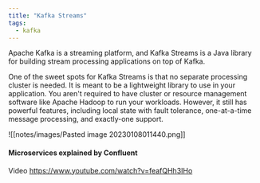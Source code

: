 ```yaml
---
title: "Kafka Streams"
tags:
  - kafka
---
```


Apache Kafka is a streaming platform, and Kafka Streams is a Java library for building stream processing applications on top of Kafka.

One of the sweet spots for Kafka Streams is that no separate processing cluster is needed. It is meant to be a lightweight library to use in your application. You aren't required to have cluster or resource management software like Apache Hadoop to run your workloads. However, it still has powerful features, including local state with fault tolerance, one-at-a-time message processing, and exactly-one support.

![[notes/images/Pasted image 20230108011440.png]]

#### Microservices explained by Confluent

Video https://www.youtube.com/watch?v=feafQHh3IHo